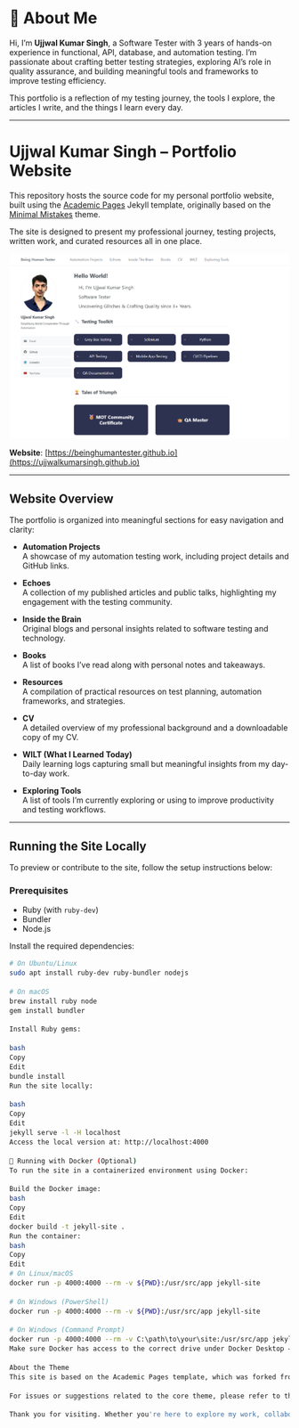# 👋 About Me

Hi, I’m **Ujjwal Kumar Singh**, a Software Tester with 3 years of hands-on experience in functional, API, database, and automation testing. I’m passionate about crafting better testing strategies, exploring AI’s role in quality assurance, and building meaningful tools and frameworks to improve testing efficiency.  

This portfolio is a reflection of my testing journey, the tools I explore, the articles I write, and the things I learn every day.

---

# Ujjwal Kumar Singh – Portfolio Website

This repository hosts the source code for my personal portfolio website, built using the [Academic Pages](https://academicpages.github.io/) Jekyll template, originally based on the [Minimal Mistakes](https://mmistakes.github.io/minimal-mistakes/) theme.

The site is designed to present my professional journey, testing projects, written work, and curated resources all in one place.

![Being Human Tester Website](images/homepage.png "My Portfolio Website")

 **Website**: [https://beinghumantester.github.io](https://ujjwalkumarsingh.github.io)

---

##  Website Overview

The portfolio is organized into meaningful sections for easy navigation and clarity:

- **Automation Projects**  
  A showcase of my automation testing work, including project details and GitHub links.

- **Echoes**  
  A collection of my published articles and public talks, highlighting my engagement with the testing community.

- **Inside the Brain**  
  Original blogs and personal insights related to software testing and technology.

- **Books**  
  A list of books I’ve read along with personal notes and takeaways.

- **Resources**  
  A compilation of practical resources on test planning, automation frameworks, and strategies.

- **CV**  
  A detailed overview of my professional background and a downloadable copy of my CV.

- **WILT (What I Learned Today)**  
  Daily learning logs capturing small but meaningful insights from my day-to-day work.

- **Exploring Tools**  
  A list of tools I’m currently exploring or using to improve productivity and testing workflows.

---

##  Running the Site Locally

To preview or contribute to the site, follow the setup instructions below:

### Prerequisites

- Ruby (with `ruby-dev`)
- Bundler
- Node.js

Install the required dependencies:

```bash
# On Ubuntu/Linux
sudo apt install ruby-dev ruby-bundler nodejs

# On macOS
brew install ruby node
gem install bundler

Install Ruby gems:

bash
Copy
Edit
bundle install
Run the site locally:

bash
Copy
Edit
jekyll serve -l -H localhost
Access the local version at: http://localhost:4000

🐳 Running with Docker (Optional)
To run the site in a containerized environment using Docker:

Build the Docker image:
bash
Copy
Edit
docker build -t jekyll-site .
Run the container:
bash
Copy
Edit
# On Linux/macOS
docker run -p 4000:4000 --rm -v ${PWD}:/usr/src/app jekyll-site

# On Windows (PowerShell)
docker run -p 4000:4000 --rm -v ${PWD}:/usr/src/app jekyll-site

# On Windows (Command Prompt)
docker run -p 4000:4000 --rm -v C:\path\to\your\site:/usr/src/app jekyll-site
Make sure Docker has access to the correct drive under Docker Desktop → Settings → Resources → File Sharing.

About the Theme
This site is based on the Academic Pages template, which was forked from the Minimal Mistakes Jekyll Theme. While it originally served academic needs, I have adapted and maintained a detached version tailored to reflect my profile and portfolio.

For issues or suggestions related to the core theme, please refer to the Academic Pages GitHub repository.

Thank you for visiting. Whether you're here to explore my work, collaborate, or learn more about software testing practices... welcome!
